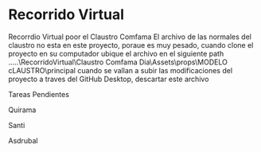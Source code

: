 # Recorrido Virtual

Recorrdio Virtual poor el Claustro Comfama
El archivo de las normales del claustro no esta en este proyecto, poraue es muy pesado, cuando clone el proyecto en su computador ubique el archivo en el siguiente path .....\RecorridoVirtual\Claustro Comfama Dia\Assets\props\MODELO cLAUSTRO\principal
cuando se vallan a subir las modificaciones del proyecto a traves del GitHub Desktop, descartar este archivo


Tareas Pendientes 

Quirama



Santi




Asdrubal
